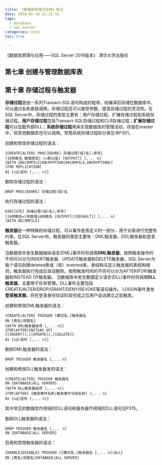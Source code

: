```yaml
---
title: 《数据库原理与应用》笔记
date: 2018-05-10 11:31:31
tags:
  - database
  - sql server
categories: note
toc: true

---
```


《数据库原理与应用——SQL Server 2016版本》 清华大学出版社
<!--more-->

## 第七章 创建与管理数据库表



## 第十章 存储过程与触发器

**存储过程**是由一系列Transact-SQL语句构成的程序，经编译后存储在数据库中，可以通过名称直接调用。存储过程还可以接受参数，提高存储过程的灵活性。在SQL Server中，存储过程的类型主要有：用户存储过程、扩展存储过程和系统存储过程。**用户存储过程**包括Transact-SQL存储过程和CLR存储过程；**扩展存储过程**可以加载外部DLL；**系统存储过程**用来实现数据库的管理活动，存放在master中，但其他数据库也可以调用。常用系统存储过程和分类见书P301。

创建和修改存储过程的语法：

    {CREATE|ALTER} PROC[EDURE] 存储过程(组)名[;序号]
    [{@参数名 数据类型} [=默认值] [OUTPUT]] [,... n]
    [WITH {RECOMPILE|ENCRYPTION|RECOMPILE,ENCRYPTION}]
    [FOR REPLICATION]
    AS {sql语句 [,... n]} 

删除存储过程的语法：

    DROP PROC[EDURE] 存储过程(组)名

执行存储过程的语法：

    EXEC[UTE] 存储过程(组)名[;序号]
    [[@参数名=]参数值|@参数名 [OUTPUT]|[DEFAULT]] [,... n]
    [WITH RECOMPILE]

**触发器**是一种特殊的存储过程，可以看作是表定义的一部分，用于对表进行完整性约束。在SQL Server中，触发器的类型主要有：DML触发器、DDL触发器和登录触发器。

当数据库中发生数据操纵语言(DML)事件时将调用**DML触发器**。按照触发操作的不同可以分为INSERT触发器、UPDATE触发器和DELETE触发器，SQL Server为每个语句创建deleted表或（和）inserted表，表结构与定义触发器的表结构相同，触发器执行完成后自动删除。按照触发时间的不同可以分为AFTER(FOR)触发器和INSTEAD OF触发器。
当数据库中发生数据定义语言(DLL)事件时将调用**DLL触发器**，主要用于任务管理。DLL事件主要包括CREATE/ALTER/DROP/GRANT/DENY/REVOKE等语句操作。
LOGON事件激发**登录触发器**，将在登录身份验证阶段完成之后用户会话建立之前触发。

创建和修改DML触发器的语法：

    {CREATE|ALTER} TRIGGER [模式名.]触发器名
    ON {表名|视图名}
    [WITH DML触发器选项 [,... n]]
    {FOR|AFTER|INSTEAD OF}
    {[INSERT][,][UPDATE][,][DELETE]}
    AS {sql语句 [,... n]}

删除DML触发器的语法：

    DROP TRIGGER 触发器名 [,... n]

创建和修改DLL触发器发的语法：

    {CREATE|ALTER} TRIGGER 触发器名
    ON {DATABASE|ALL SERVER}
    [WITH DLL触发器选项 [,... n]]
    {FOR|AFTER} {触发事件名称|触发事件分组名称} [,... n]
    AS {sql语句 [,... n]}
其中常见的数据库作用域的DLL语句和服务器作用域的DLL语句见P315。

删除DLL触发器的语法：

    DROP TRIGGER 触发器名 [,... n]
    ON {DATABASE|ALL SERVER}

启用和禁用触发器的语法：

    {ENABLE|DISABLE} TRIGGER {[模式名.]触发器名 [,... n]|ALL}
    ON {表名|视图名|DATABASE|ALL SERVER}